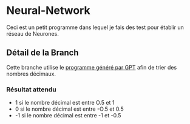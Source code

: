 # Neural-Network
Ceci est un petit programme dans lequel je fais des test pour établir un réseau de Neurones.

## Détail de la Branch
Cette branche utilise le [programme généré par GPT](https://github.com/Florian-DELRIEU/Neural-Network/tree/GPT/main-A) afin de trier des nombres décimaux.

### Résultat attendu
  - 1 si le nombre décimal est entre O.5 et 1
  - 0 si le nombre décimal est entre -O.5 et 0.5
  - -1 si le nombre décimal est entre -1 et -0.5
